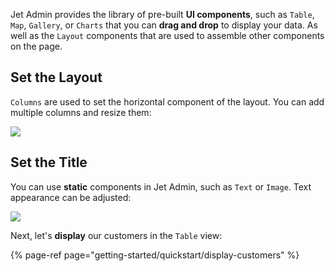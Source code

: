[comment]: # ($page_title=Set the Layout)

Jet Admin provides the library of pre-built **UI components**, such as `Table`, `Map`, `Gallery`, or `Charts` that you can **drag and drop** to display your data. As well as the `Layout` components that are used to assemble other components on the page.

## Set the Layout

`Columns` are used to set the horizontal component of the layout. You can add multiple columns and resize them:

![](https://gblobscdn.gitbook.com/assets%2F-LQ08RFAKZvFADEiXKFy%2F-MibLBjlp-ER-gdLmWfA%2F-MibLVPdVCuNezHCB4As%2FQuickstart-components2.gif?alt=media&token=e2d49d38-ba06-4b77-9323-26ed2c94ea27)

## Set the Title

You can use **static** components in Jet Admin, such as `Text` or `Image`. Text appearance can be adjusted:

![](https://gblobscdn.gitbook.com/assets%2F-LQ08RFAKZvFADEiXKFy%2F-MibM9n_qKWEKrHVhh6E%2F-MibNjuq6lnyX0k7dvkm%2FQuickstart-components3.gif?alt=media&token=e8ed5e05-527b-45b4-8561-97d437fb420c)

Next, let's **display** our customers in the `Table` view:

{% page-ref page="getting-started/quickstart/display-customers" %}



